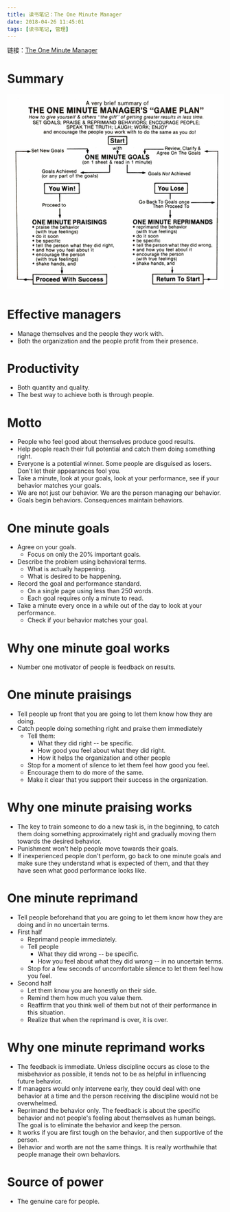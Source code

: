 ```yaml
---
title: 读书笔记：The One Minute Manager
date: 2018-04-26 11:45:01
tags: [读书笔记, 管理]
---
```


链接：[The One Minute Manager](https://book.douban.com/subject/1422161/)

# Summary
![summary](/images/2018-04-26-reading-one-minute-manager/summary.jpg)

# Effective managers
- Manage themselves and the people they work with.
- Both the organization and the people profit from their presence.

# Productivity
- Both quantity and quality.
- The best way to achieve both is through people.

# Motto
- People who feel good about themselves produce good results.
- Help people reach their full potential and catch them doing something right.
- Everyone is a potential winner. Some people are disguised as losers. Don't let their appearances fool you.
- Take a minute, look at your goals, look at your performance, see if your behavior matches your goals.
- We are not just our behavior. We are the person managing our behavior.
- Goals begin behaviors. Consequences maintain behaviors.

# One minute goals
- Agree on your goals.
  - Focus on only the 20% important goals.
- Describe the problem using behavioral terms.
  - What is actually happening.
  - What is desired to be happening.
- Record the goal and performance standard.
  - On a single page using less than 250 words.
  - Each goal requires only a minute to read.
- Take a minute every once in a while out of the day to look at your performance.
  - Check if your behavior matches your goal.

# Why one minute goal works
- Number one motivator of people is feedback on results.

# One minute praisings
- Tell people up front that you are going to let them know how they are doing.
- Catch people doing something right and praise them immediately
  - Tell them:
    - What they did right -- be specific.
    - How good you feel about what they did right.
    - How it helps the organization and other people
  - Stop for a moment of silence to let them feel how good you feel.
  - Encourage them to do more of the same.
  - Make it clear that you support their success in the organization.

# Why one minute praising works
- The key to train someone to do a new task is, in the beginning, to catch them doing something approximately right and gradually moving them towards the desired behavior.
- Punishment won't help people move towards their goals.
- If inexperienced people don't perform, go back to one minute goals and make sure they understand what is expected of them, and that they have seen what good performance looks like.

# One minute reprimand
- Tell people beforehand that you are going to let them know how they are doing and in no uncertain terms.
- First half
  - Reprimand people immediately.
  - Tell people
    - What they did wrong -- be specific.
    - How you feel about what they did wrong -- in no uncertain terms.
  - Stop for a few seconds of uncomfortable silence to let them feel how you feel.
- Second half
  - Let them know you are honestly on their side.
  - Remind them how much you value them.
  - Reaffirm that you think well of them but not of their performance in this situation.
  - Realize that when the reprimand is over, it is over.

# Why one minute reprimand works
- The feedback is immediate. Unless discipline occurs as close to the misbehavior as possible, it tends not to be as helpful in influencing future behavior.
- If managers would only intervene early, they could deal with one behavior at a time and the person receiving the discipline would not be overwhelmed.
- Reprimand the behavior only. The feedback is about the specific behavior and not people's feeling about themselves as human beings. The goal is to eliminate the behavior and keep the person.
- It works if you are first tough on the behavior, and then supportive of the person.
- Behavior and worth are not the same things. It is really worthwhile that people manage their own behaviors.

# Source of power
- The genuine care for people.
